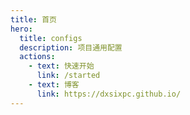 ```yaml
---
title: 首页
hero:
  title: configs
  description: 项目通用配置
  actions:
    - text: 快速开始
      link: /started
    - text: 博客
      link: https://dxsixpc.github.io/
---
```

